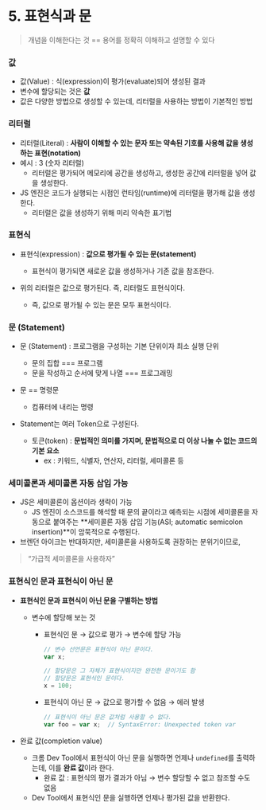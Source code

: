 # 5. 표현식과 문
> 개념을 이해한다는 것 == 용어를 정확히 이해하고 설명할 수 있다
> 

### 값

- 값(Value) : 식(expression)이 평가(evaluate)되어 생성된 결과
- 변수에 할당되는 것은 **값**
- 값은 다양한 방법으로 생성할 수 있는데, 리터럴을 사용하는 방법이 기본적인 방법

### 리터럴

- 리터럴(Literal) : **사람이 이해할 수 있는 문자 또는 약속된 기호를 사용해 값을 생성하는 표현(notation)**
- 예시 : 3 (숫자 리터럴)
    - 리터럴은 평가되어 메모리에 공간을 생성하고, 생성한 공간에 리터럴을 넣어 값을 생성한다.
- JS 엔진은 코드가 실행되는 시점인 런타임(runtime)에 리터럴을 평가해 값을 생성한다.
    - 리터럴은 값을 생성하기 위해 미리 약속한 표기법
    

### 표현식

- 표현식(expression) : **값으로 평가될 수 있는 문(statement)**
    - 표현식이 평가되면 새로운 값을 생성하거나 기존 값을 참조한다.

- 위의 리터럴은 값으로 평가된다. 즉, 리터럴도 표현식이다.
    - 즉, 값으로 평가될 수 있는 문은 모두 표현식이다.

### 문 (Statement)

- 문 (Statement) : 프로그램을 구성하는 기본 단위이자 최소 실행 단위
    - 문의 집합 === 프로그램
    - 문을 작성하고 순서에 맞게 나열 === 프로그래밍
- 문 == 명령문
    - 컴퓨터에 내리는 명령

- Statement는 여러 Token으로 구성된다.
    - 토큰(token) : **문법적인 의미를 가지며, 문법적으로 더 이상 나눌 수 없는 코드의 기본 요소**
        - ex : 키워드, 식별자, 연산자, 리터럴, 세미콜론 등

### 세미콜론과 세미콜론 자동 삽입 가능

- JS은 세미콜론이 옵션이라 생략이 가능
    - JS 엔진이 소스코드를 해석할 때 문의 끝이라고 예측되는 시점에 세미콜론을 자동으로 붙여주는 **세미콜론 자동 삽입 기능(ASI; automatic semicolon insertion)**이 암묵적으로 수행된다.
- 브렌던 아이크는 반대하지만, 세미콜론을 사용하도록 권장하는 분위기이므로,

> “가급적 세미콜론을 사용하자”
> 

### 표현식인 문과 표현식이 아닌 문

- **표현식인 문과 표현식이 아닌 문을 구별하는 방법**
    - 변수에 할당해 보는 것
        - 표현식인 문 → 값으로 평가 → 변수에 할당 가능
            
            ```jsx
            // 변수 선언문은 표현식이 아닌 문이다.
            var x;
            
            // 할당문은 그 자체가 표현식이지만 완전한 문이기도 함
            // 할당문은 표현식인 문이다.
            x = 100;
            ```
            
        - 표현식이 아닌 문 → 값으로 평가할 수 없음 → 에러 발생
            
            ```jsx
            // 표현식이 아닌 문은 값처럼 사용할 수 없다.
            var foo = var x;  // SyntaxError: Unexpected token var
            ```
            
        
- 완료 값(completion value)
    - 크롬 Dev Tool에서 표현식이 아닌 문을 실행하면 언제나 `undefined`를 출력하는데, 이를 **완료 값**이라 한다.
        - 완료 값 : 표현식의 평가 결과가 아님 → 변수 할당할 수 없고 참조할 수도 없음
    - Dev Tool에서 표현식인 문을 실행하면 언제나 평가된 값을 반환한다.